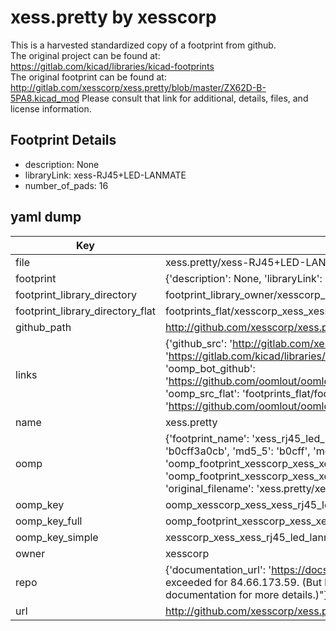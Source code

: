 # xess.pretty by xesscorp  
This is a harvested standardized copy of a footprint from github.  
The original project can be found at:  
https://gitlab.com/kicad/libraries/kicad-footprints  
The original footprint can be found at:
http://gitlab.com/xesscorp/xess.pretty/blob/master/ZX62D-B-5PA8.kicad_mod
Please consult that link for additional, details, files, and license information.  
## Footprint Details
* description: None  
* libraryLink: xess-RJ45+LED-LANMATE  
* number_of_pads: 16  
## yaml dump  
| Key | Value |  
| --- | --- |  
| file | xess.pretty/xess-RJ45+LED-LANMATE.kicad_mod |  
| footprint | {'description': None, 'libraryLink': 'xess-RJ45+LED-LANMATE', 'number_of_pads': 16} |  
| footprint_library_directory | footprint_library_owner/xesscorp_xess.pretty |  
| footprint_library_directory_flat | footprints_flat/xesscorp_xess_xess_rj45_led_lanmate/working |  
| github_path | http://github.com/xesscorp/xess.pretty/blob/master/xess-RJ45+LED-LANMATE.kicad_mod |  
| links | {'github_src': 'http://gitlab.com/xesscorp/xess.pretty/blob/master/ZX62D-B-5PA8.kicad_mod', 'github_src_repo': 'https://gitlab.com/kicad/libraries/kicad-footprints', 'oomp_bot': 'footprints/xesscorp_xess_xess_rj45_led_lanmate/working', 'oomp_bot_github': 'https://github.com/oomlout/oomlout_oomp_footprint_bot/tree/main/footprints/xesscorp_xess_xess_rj45_led_lanmate/working', 'oomp_src_flat': 'footprints_flat/footprints_flat/xesscorp_xess_xess_rj45_led_lanmate/working', 'oomp_src_flat_github': 'https://github.com/oomlout/oomlout_oomp_footprint_src/tree/main/footprints_flat/xesscorp_xess_xess_rj45_led_lanmate/working'} |  
| name | xess.pretty |  
| oomp | {'footprint_name': 'xess_rj45_led_lanmate', 'library_name': 'xess', 'md5': 'b0cff3a0cb222fa98452d22433c5f12d', 'md5_10': 'b0cff3a0cb', 'md5_5': 'b0cff', 'md5_6': 'b0cff3', 'oomp_key': 'oomp_xesscorp_xess_xess_rj45_led_lanmate', 'oomp_key_extra': 'oomp_footprint_xesscorp_xess_xess_rj45_led_lanmate', 'oomp_key_full': 'oomp_footprint_xesscorp_xess_xess_rj45_led_lanmate_b0cff3', 'oomp_key_simple': 'xesscorp_xess_xess_rj45_led_lanmate', 'original_filename': 'xess.pretty/xess-RJ45+LED-LANMATE.kicad_mod', 'owner_name': 'xesscorp'} |  
| oomp_key | oomp_xesscorp_xess_xess_rj45_led_lanmate |  
| oomp_key_full | oomp_footprint_xesscorp_xess_xess_rj45_led_lanmate |  
| oomp_key_simple | xesscorp_xess_xess_rj45_led_lanmate |  
| owner | xesscorp |  
| repo | {'documentation_url': 'https://docs.github.com/rest/overview/resources-in-the-rest-api#rate-limiting', 'message': "API rate limit exceeded for 84.66.173.59. (But here's the good news: Authenticated requests get a higher rate limit. Check out the documentation for more details.)"} |  
| url | http://github.com/xesscorp/xess.pretty |  

